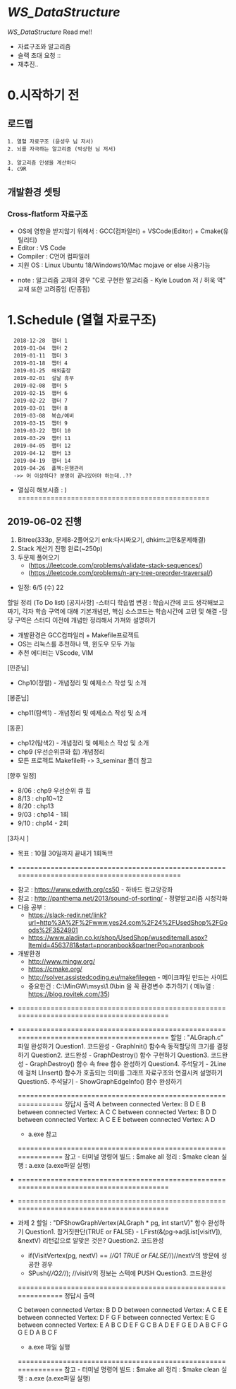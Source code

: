 # _WS_DataStructure_
_WS_DataStructure_ Read me!!
 - 자료구조와 알고리즘 
 - 슬랙 초대 요청 :: 
 - 재추진..
# 0.시작하기 전
 ## 로드맵
 ```
 1. 열혈 자료구조 (윤성우 님 저서)
 2. 뇌를 자극하는 알고리즘 (박상현 님 저서)

3. 알고리즘 인생을 계산하다
4. c9R
 ```
 ## 개발환경 셋팅 
 ### Cross-flatform 자료구조
 - OS에 영향을 받지않기 위해서 : GCC(컴파일러) + VSCode(Editor) + Cmake(유틸리티)
 - Editor : VS Code
 - Compiler : C언어 컴파일러  
 - 지원 OS : Linux Ubuntu 18/Windows10/Mac mojave or else 사용가능
 
 
 * note : 알고리즘 교재의 경우 "C로 구현한 알고리즘 - Kyle Loudon 저 / 허욱 역" 교재 또한 고려중임 (단종됨)

# 1.Schedule (열혈 자료구조)


  ```
    2018-12-28	챕터 1
    2019-01-04	챕터 2
    2019-01-11	챕터 3
    2019-01-18	챕터 4
    2019-01-25	해외출장
    2019-02-01	설날 휴무
    2019-02-08	챕터 5
    2019-02-15	챕터 6
    2019-02-22	챕터 7
    2019-03-01	챕터 8
    2019-03-08	복습/예비
    2019-03-15	챕터 9
    2019-03-22	챕터 10
    2019-03-29	챕터 11
    2019-04-05	챕터 12
    2019-04-12	챕터 13
    2019-04-19	챕터 14
    2019-04-26	플젝:은행관리
    ->> 어 이상하다? 분명이 끝나있어야 하는데..??
  ```
 * 열심히 해보시죵 : )
===============================================
## 2019-06-02 진행
   1. Bitree(333p, 문제8-2풀어오기 enk:다시짜오기, dhkim:고민&문제해결)
   2. Stack 계산기 진행 완료(~250p)
   3. 두문제 풀어오기
       * (https://leetcode.com/problems/validate-stack-sequences/)
       * (https://leetcode.com/problems/n-ary-tree-preorder-traversal/)
   * 일정: 6/5 (수) 22



할일 정리 (To Do list)
[공지사항]
  -스터디 학습법 변경 : 학습시간에 코드 생각해보고 짜기, 각자 학습 구역에 대해 기본개념만, 핵심 소스코드는 학습시간에 고민 및 해결
  -담당 구역은 스터디 이전에 개념만 정리해서 가져와 설명하기
  - 개발환경은 GCC컴파일러 + Makefile프로젝트
  - OS는 리눅스를 추천하나 맥, 윈도우 모두 가능
  - 추천 에디터는 VScode, VIM

[민준님]
  - Chp10(정렬) - 개념정리 및 예제소스 작성 및 소개

[봉준님]
  - chp11(탐색1) - 개념정리 및 예제소스 작성 및 소개

[동훈]
  - chp12(탐색2) - 개념정리 및 예제소스 작성 및 소개
  - chp9 (우선순위큐와 힙) 개념정리
  - 모든 프로젝트 Makefile화 -> 3_seminar 폴더 참고

[향후 일정]
  - 8/06 : chp9 우선순위 큐 힙
  - 8/13 : chp10~12
  - 8/20 : chp13
  - 9/03 : chp14 - 1회
  - 9/10 : chp14 - 2회

[3차시 ]
  - 목표 : 10월 30일까지 끝내기 1회독!!!


 * ===========================================================================================
 - 참고 : https://www.edwith.org/cs50 - 하바드 컴교양강좌
 - 참고 : http://panthema.net/2013/sound-of-sorting/ - 정렬알고리즘 시청각화
  - 다음 공부 : 
    - https://slack-redir.net/link?url=http%3A%2F%2Fwww.yes24.com%2F24%2FUsedShop%2FGoods%2F3524901
    - https://www.aladin.co.kr/shop/UsedShop/wuseditemall.aspx?ItemId=4563781&start=pnoranbook&partnerPop=noranbook
  - 개발환경
    - http://www.mingw.org/
    - https://cmake.org/
    - http://solver.assistedcoding.eu/makefilegen - 메이크파일 만드는 사이트
    - 중요한건 : C:\MinGW\msys\1.0\bin 을 꼭 환경변수 추가하기 ( 메뉴얼 : https://blog.rovitek.com/35)
   
 * ========================================================================================
 * ========================================================================================
    할일 : "ALGraph.c" 파일 완성하기
    Question1. 코드완성 - GraphInit() 함수속 동적할당의 크기를 결정하기
    Question2. 코드완성 - GraphDestroy() 함수 구현하기
    Question3. 코드완성 - GraphDestroy() 함수 속 free 함수 완성하기
    Question4. 주석달기 - 2Line에 걸처 LInsert() 함수가 호출되는 의미를 그래프 자료구조와 연결시켜 설명하기
    Question5. 주석달기 - ShowGraphEdgeInfo() 함수 완성하기

    ==============================================================
    정답시 출력 
    A between connected Vertex: B D E
    B between connected Vertex: A C
    C between connected Vertex: B D
    D between connected Vertex: A C E
    E between connected Vertex: A D

    * a.exe 참고


    ==============================================================
    참고 - 터미널 명령어 
    빌드 : $make all
    정리 : $make clean
    실행 : a.exe (a.exe파일 실행)


  

 * ========================================================================================
 * ========================================================================================
  * 과제 2
    할일 : "DFShowGraphVertex(ALGraph * pg, int startV)" 함수 완성하기
    Question1. 참거짓판단(TRUE or FALSE) - LFirst(&(pg->adjList[visitV]), &nextV) 리턴값으로 알맞은 것은?
    Question2. 코드완성 
      - if(VisitVertex(pg, nextV) == /*/Q1 TRUE or FALSE/*/)//nextV의 방문에 성공한 경우
      - SPush(/*/Q2/*/); //visitV의 정보는 스텍에 PUSH 
    Question3. 코드완성 

    ==============================================================
    정답시 출력 

    C between connected Vertex: B D
    D between connected Vertex: A C E
    E between connected Vertex: D F G
    F between connected Vertex: E
    G between connected Vertex: E
    A B C D E F G
    C B A D E F G
    E D A B C F G
    G E D A B C F

    * a.exe 파일 실행


    ==============================================================
    참고 - 터미널 명령어 
    빌드 : $make all
    정리 : $make clean
    실행 : a.exe (a.exe파일 실행)

